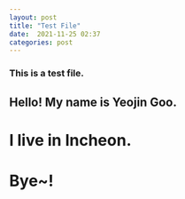 ```yaml
---
layout: post
title: "Test File"
date:  2021-11-25 02:37
categories: post
---
```


### This is a test file.
## Hello! My name is Yeojin Goo.
# I live in Incheon.
# Bye~!
